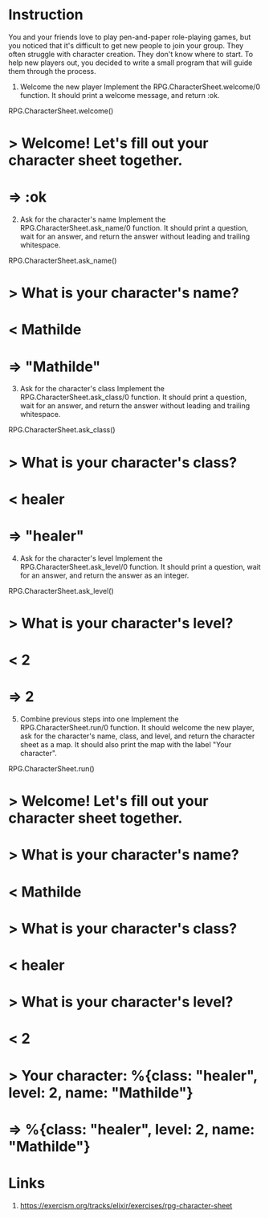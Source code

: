 # Instruction
You and your friends love to play pen-and-paper role-playing games, but you noticed that it's difficult to get new people to join your group. They often struggle with character creation. They don't know where to start. To help new players out, you decided to write a small program that will guide them through the process.

1. Welcome the new player
Implement the RPG.CharacterSheet.welcome/0 function. It should print a welcome message, and return :ok.

RPG.CharacterSheet.welcome()
# > Welcome! Let's fill out your character sheet together.
# => :ok
2. Ask for the character's name
Implement the RPG.CharacterSheet.ask_name/0 function. It should print a question, wait for an answer, and return the answer without leading and trailing whitespace.

RPG.CharacterSheet.ask_name()
# > What is your character's name?
# < Mathilde
# => "Mathilde"
3. Ask for the character's class
Implement the RPG.CharacterSheet.ask_class/0 function. It should print a question, wait for an answer, and return the answer without leading and trailing whitespace.

RPG.CharacterSheet.ask_class()
# > What is your character's class?
# < healer
# => "healer"
4. Ask for the character's level
Implement the RPG.CharacterSheet.ask_level/0 function. It should print a question, wait for an answer, and return the answer as an integer.

RPG.CharacterSheet.ask_level()
# > What is your character's level?
# < 2
# => 2
5. Combine previous steps into one
Implement the RPG.CharacterSheet.run/0 function. It should welcome the new player, ask for the character's name, class, and level, and return the character sheet as a map. It should also print the map with the label "Your character".

RPG.CharacterSheet.run()
# > Welcome! Let's fill out your character sheet together.
# > What is your character's name?
# < Mathilde
# > What is your character's class?
# < healer
# > What is your character's level?
# < 2
# > Your character: %{class: "healer", level: 2, name: "Mathilde"}
# => %{class: "healer", level: 2, name: "Mathilde"}

# Links
1. https://exercism.org/tracks/elixir/exercises/rpg-character-sheet